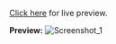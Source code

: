 <a href="https://egebilecen.github.io/tileset-helper/">Click here</a> for live preview.

<b>Preview:</b>
![Screenshot_1](https://user-images.githubusercontent.com/29331682/129491898-ad934e74-bca1-46fe-93c8-40496b7546e8.png)

